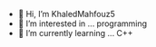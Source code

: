 - 👋 Hi, I’m KhaledMahfouz5
- 👀 I’m interested in ... programming 
- 🌱 I’m currently learning ... C++

<!---
KhaledMahfouz5/KhaledMahfouz5 is a ✨ special ✨ repository because its `README.md` (this file) appears on your GitHub profile.
You can click the Preview link to take a look at your changes.
--->
